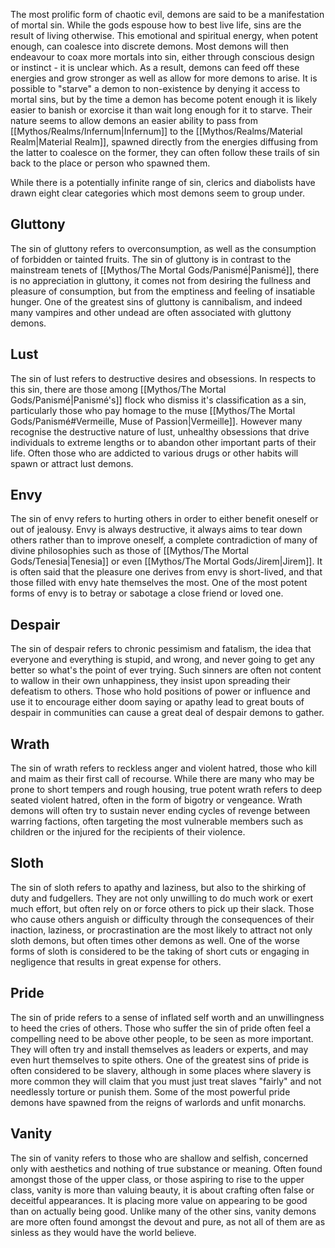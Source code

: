 The most prolific form of chaotic evil, demons are said to be a manifestation of mortal sin. While the gods espouse how to best live life, sins are the result of living otherwise. This emotional and spiritual energy, when potent enough, can coalesce into discrete demons. Most demons will then endeavour to coax more mortals into sin, either through conscious design or instinct - it is unclear which. As a result, demons can feed off these energies and grow stronger as well as allow for more demons to arise. It is possible to "starve" a demon to non-existence by denying it access to mortal sins, but by the time a demon has become potent enough it is likely easier to banish or exorcise it than wait long enough for it to starve. Their nature seems to allow demons an easier ability to pass from [[Mythos/Realms/Infernum|Infernum]] to the [[Mythos/Realms/Material Realm|Material Realm]], spawned directly from the energies diffusing from the latter to coalesce on the former, they can often follow these trails of sin back to the place or person who spawned them.

While there is a potentially infinite range of sin, clerics and diabolists have drawn eight clear categories which most demons seem to group under.

## Gluttony
The sin of gluttony refers to overconsumption, as well as the consumption of forbidden or tainted fruits. The sin of gluttony is in contrast to the mainstream tenets of [[Mythos/The Mortal Gods/Panismé|Panismé]], there is no appreciation in gluttony, it comes not from desiring the fullness and pleasure of consumption, but from the emptiness and feeling of insatiable hunger. One of the greatest sins of gluttony is cannibalism, and indeed many vampires and other undead are often associated with gluttony demons.
## Lust
The sin of lust refers to destructive desires and obsessions. In respects to this sin, there are those among [[Mythos/The Mortal Gods/Panismé|Panismé's]] flock who dismiss it's classification as a sin, particularly those who pay homage to the muse [[Mythos/The Mortal Gods/Panismé#Vermeille, Muse of Passion|Vermeille]]. However many recognise the destructive nature of lust, unhealthy obsessions that drive individuals to extreme lengths or to abandon other important parts of their life. Often those who are addicted to various drugs or other habits will spawn or attract lust demons.
## Envy
The sin of envy refers to hurting others in order to either benefit oneself or out of jealousy. Envy is always destructive, it always aims to tear down others rather than to improve oneself, a complete contradiction of many of divine philosophies such as those of [[Mythos/The Mortal Gods/Tenesia|Tenesia]] or even [[Mythos/The Mortal Gods/Jirem|Jirem]]. It is often said that the pleasure one derives from envy is short-lived, and that those filled with envy hate themselves the most. One of the most potent forms of envy is to betray or sabotage a close friend or loved one.
## Despair
The sin of despair refers to chronic pessimism and fatalism, the idea that everyone and everything is stupid, and wrong, and never going to get any better so what's the point of ever trying. Such sinners are often not content to wallow in their own unhappiness, they insist upon spreading their defeatism to others. Those who hold positions of power or influence and use it to encourage either doom saying or apathy lead to great bouts of despair in communities can cause a great deal of despair demons to gather.
## Wrath
The sin of wrath refers to reckless anger and violent hatred, those who kill and maim as their first call of recourse. While there are many who may be prone to short tempers and rough housing, true potent wrath refers to deep seated violent hatred, often in the form of bigotry or vengeance. Wrath demons will often try to sustain never ending cycles of revenge between warring factions, often targeting the most vulnerable members such as children or the injured for the recipients of their violence.
## Sloth
The sin of sloth refers to apathy and laziness, but also to the shirking of duty and fudgellers. They are not only unwilling to do much work or exert much effort, but often rely on or force others to pick up their slack. Those who cause others anguish or difficulty through the consequences of their inaction, laziness, or procrastination are the most likely to attract not only sloth demons, but often times other demons as well. One of the worse forms of sloth is considered to be the taking of short cuts or engaging in negligence that results in great expense for others.
## Pride
The sin of pride refers to a sense of inflated self worth and an unwillingness to heed the cries of others. Those who suffer the sin of pride often feel a compelling need to be above other people, to be seen as more important. They will often try and install themselves as leaders or experts, and may even hurt themselves to spite others. One of the greatest sins of pride is often considered to be slavery, although in some places where slavery is more common they will claim that you must just treat slaves "fairly" and not needlessly torture or punish them. Some of the most powerful pride demons have spawned from the reigns of warlords and unfit monarchs.
## Vanity
The sin of vanity refers to those who are shallow and selfish, concerned only with aesthetics and nothing of true substance or meaning. Often found amongst those of the upper class, or those aspiring to rise to the upper class, vanity is more than valuing beauty, it is about crafting often false or deceitful appearances. It is placing more value on appearing to be good than on actually being good. Unlike many of the other sins, vanity demons are more often found amongst the devout and pure, as not all of them are as sinless as they would have the world believe.